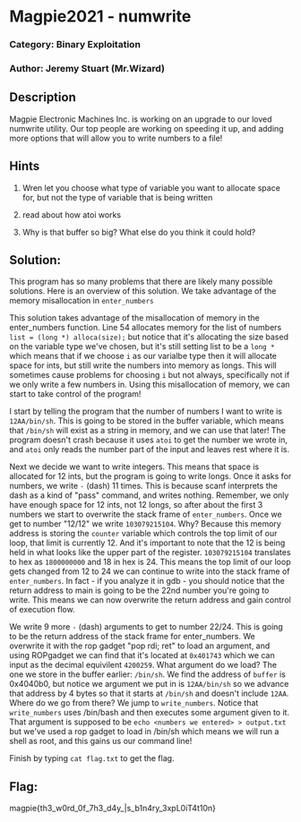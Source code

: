 # Magpie2021 - numwrite
### Category: Binary Exploitation
### Author: Jeremy Stuart (Mr.Wizard) 

## Description
Magpie Electronic Machines Inc. is working on an upgrade to our loved numwrite utility.  Our top people are working on speeding it up, and adding more options that will allow you to write numbers to a file!

## Hints

1. Wren let you choose what type of variable you want to allocate space for, but not the type of variable that is being written

2. read about how atoi works

3. Why is that buffer so big?  What else do you think it could hold?

## Solution:
This program has so many problems that there are likely many possible solutions.  Here is an overview of this solution.  We take advantage of the memory misallocation in `enter_numbers`

This solution takes advantage of the misallocation of memory in the enter_numbers function.  Line 54 allocates memory for the list of numbers `list = (long *) alloca(size);` but notice that it's allocating the size based on the variable type we've chosen, but it's still setting list to be a `long *` which means that if we choose `i` as our varialbe type then it will allocate space for ints, but still write the numbers into memory as longs.  This will sometimes cause problems for choosing `i` but not always, specifically not if we only write a few numbers in.  Using this misallocation of memory, we can start to take control of the program!

I start by telling the program that the number of numbers I want to write is `12AA/bin/sh`.  This is going to be stored in the buffer variable, which means that `/bin/sh` will exist as a string in memory, and we can use that later!  The program doesn't crash because it uses `atoi` to get the number we wrote in, and `atoi` only reads the number part of the input and leaves rest where it is.

Next we decide we want to write integers.  This means that space is allocated for 12 ints, but the program is going to write longs.  Once it asks for numbers, we write `-` (dash) 11 times.  This is because scanf interprets the dash as a kind of "pass" command, and writes nothing.  Remember, we only have enough space for 12 ints, not 12 longs, so after about the first 3 numbers we start to overwrite the stack frame of `enter_numbers`.  Once we get to number "12/12" we write `103079215104`.  Why?  Because this memory address is storing the `counter` variable which controls the top limit of our loop, that limit is currently 12.  And it's important to note that the 12 is being held in what looks like the upper part of the register.  `103079215104` translates to hex as `1800000000` and 18 in hex is 24.  This means the top limit of our loop gets changed from 12 to 24 we can continue to write into the stack frame of `enter_numbers`.  In fact - if you analyze it in gdb - you should notice that the return address to main is going to be the 22nd number you're going to write.  This means we can now overwrite the return address and gain control of execution flow.

We write 9 more `-` (dash) arguments to get to number 22/24.  This is going to be the return address of the stack frame for enter_numbers.  We overwrite it with the rop gadget "pop rdi; ret" to load an argument, and using ROPgadget we can find that it's located at `0x401743` which we can input as the decimal equivilent `4200259`.  What argument do we load?  The one we store in the buffer earlier: `/bin/sh`.  We find the address of `buffer` is 0x4040b0, but notice we argument we put in is `12AA/bin/sh` so we advance that address by 4 bytes so that it starts at `/bin/sh` and doesn't include `12AA`.  Where do we go from there?  We jump to `write_numbers`.  Notice that `write_numbers` uses /bin/bash and then executes some argument given to it.  That argument is supposed to be `echo <numbers we entered> > output.txt` but we've used a rop gadget to load in /bin/sh which means we will run a shell as root, and this gains us our command line!

Finish by typing `cat flag.txt` to get the flag.

## Flag: 
magpie{th3_w0rd_0f_7h3_d4y_|s_b1n4ry_3xpL0iT4t10n}